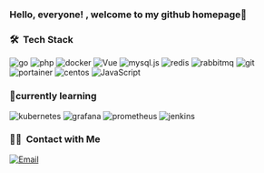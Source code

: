 ###  Hello, everyone! , welcome to my github homepage👋

<!--
**Trevor-Lan/Trevor-Lan** is a ✨ _special_ ✨ repository because its `README.md` (this file) appears on your GitHub profile.

Here are some ideas to get you started:

- 🔭 I’m currently working on ...
- 🌱 I’m currently learning ...
- 👯 I’m looking to collaborate on ...
- 🤔 I’m looking for help with ...
- 💬 Ask me about ...
- 📫 How to reach me: ...
- 😄 Pronouns: ...
- ⚡ Fun fact: ...
-->

### 🛠 &nbsp;Tech Stack

![go](https://img.shields.io/badge/-go-333333?style=flat&logo=go)
![php](https://img.shields.io/badge/-php-333333?style=flat&logo=php)
![docker](https://img.shields.io/badge/-docker-333333?style=flat&logo=docker)
![Vue](https://img.shields.io/badge/-Vue-333333?style=flat&logo=vue.js)
![mysql.js](https://img.shields.io/badge/-mysql-333333?style=flat&logo=mysql)
![redis](https://img.shields.io/badge/-redis-333333?style=flat&logo=redis)
![rabbitmq](https://img.shields.io/badge/-rabbitmq-333333?style=flat&logo=rabbitmq)
![git](https://img.shields.io/badge/-git-333333?style=flat&logo=git)
![portainer](https://img.shields.io/badge/-portainer-333333?style=flat&logo=portainer)
![centos](https://img.shields.io/badge/-centos-333333?style=flat&logo=centos)
![JavaScript](https://img.shields.io/badge/-JavaScript-333333?style=flat&logo=JavaScript)

### 🌱currently learning

![kubernetes](https://img.shields.io/badge/-kubernetes-333333?style=flat&logo=kubernetes)
![grafana](https://img.shields.io/badge/-grafana-333333?style=flat&logo=grafana)
![prometheus](https://img.shields.io/badge/-prometheus-333333?style=flat&logo=prometheus)
![jenkins](https://img.shields.io/badge/-jenkins-333333?style=flat&logo=jenkins)

### 🤝🏻 &nbsp;Contact with Me

<a href="mailto:trevorlan@163.com"><img alt="Email" src="https://img.shields.io/badge/Email-trevorlan@163.com-blue?style=flat-square&logo=gmail"></a>

